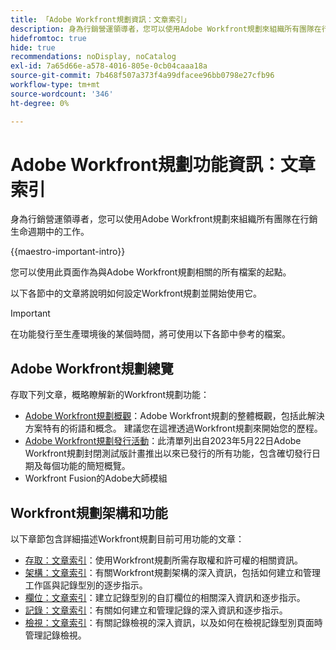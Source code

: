 ```yaml
---
title: 「Adobe Workfront規劃資訊：文章索引」
description: 身為行銷營運領導者，您可以使用Adobe Workfront規劃來組織所有團隊在行銷生命週期中的工作。 本節中的文章說明如何設定規劃功能，以及如何開始將它們用於行銷活動管理操作。
hidefromtoc: true
hide: true
recommendations: noDisplay, noCatalog
exl-id: 7a65d66e-a578-4016-805e-0cb04caaa18a
source-git-commit: 7b468f507a373f4a99dfacee96bb0798e27cfb96
workflow-type: tm+mt
source-wordcount: '346'
ht-degree: 0%

---
```


# Adobe Workfront規劃功能資訊：文章索引

<!--
title: Adobe Maestro 
description: As a marketing operations leader, you can use Adobe Maestro to organize work across the marketing lifecycle for all your teams. The articles in this section describe how you can configure Maestro and how you can start using its capabilities as part of your campaign management operations. 
hidefromtoc: yes
author: Alina
feature: Work Management
role: User, Admin
hide: yes
-->

<!--update the metadata with real information when making this avilable in TOC and in the left nav-->

<!-- update the title to "Article index" when we get out of beta and we inhide this article-->

<!--remove the video at open beta or before-->

身為行銷營運領導者，您可以使用Adobe Workfront規劃來組織所有團隊在行銷生命週期中的工作。

{{maestro-important-intro}}

您可以使用此頁面作為與Adobe Workfront規劃相關的所有檔案的起點。

以下各節中的文章將說明如何設定Workfront規劃並開始使用它。

>[!IMPORTANT]
>
>在功能發行至生產環境後的某個時間，將可使用以下各節中參考的檔案。

## Adobe Workfront規劃總覽

存取下列文章，概略瞭解新的Workfront規劃功能：

<!--update the video when we have something better, especially after Open Beta - remove it-->

<!--* [View a video demonstration of Adobe Maestro](https://video.tv.adobe.com/v/3424253/){target=_blank}-->

* [Adobe Workfront規劃概觀](maestro-overview.md)：Adobe Workfront規劃的整體概觀，包括此解決方案特有的術語和概念。 建議您在這裡透過Workfront規劃來開始您的歷程。
* [Adobe Workfront規劃發行活動](../maestro/release-activity.md)：此清單列出自2023年5月22日Adobe Workfront規劃封閉測試版計畫推出以來已發行的所有功能，包含確切發行日期及每個功能的簡短概覽。
* Workfront Fusion的Adobe大師模組

## Workfront規劃架構和功能

以下章節包含詳細描述Workfront規劃目前可用功能的文章：

* [存取：文章索引](../maestro/access/access-information.md)：使用Workfront規劃所需存取權和許可權的相關資訊。
* [架構：文章索引](../maestro/architecture/architecture-information.md)：有關Workfront規劃架構的深入資訊，包括如何建立和管理工作區與記錄型別的逐步指示。
* [欄位：文章索引](../maestro/fields/fields-information.md)：建立記錄型別的自訂欄位的相關深入資訊和逐步指示。
* [記錄：文章索引](../maestro/records/records-information.md)：有關如何建立和管理記錄的深入資訊和逐步指示。
* [檢視：文章索引](../maestro/views/views-information.md)：有關記錄檢視的深入資訊，以及如何在檢視記錄型別頁面時管理記錄檢視。
